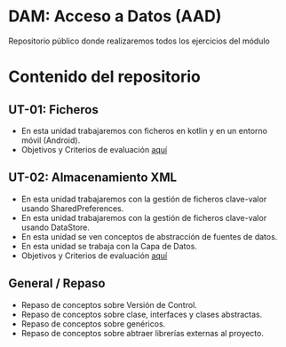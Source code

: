 # DAM: Acceso a Datos (AAD)
Repositorio público donde realizaremos todos los ejercicios del módulo

# Contenido del repositorio

## UT-01: Ficheros
- En esta unidad trabajaremos con ficheros en kotlin y en un entorno móvil (Android).
- Objetivos y Criterios de evaluación [aquí](https://github.com/DAM-2021/acceso-a-datos/blob/master/assets/ut01/UT-01_%20Objetivos%20y%20Criterios.pdf)

## UT-02: Almacenamiento XML
- En esta unidad trabajaremos con la gestión de ficheros clave-valor usando SharedPreferences.
- En esta unidad trabajaremos con la gestión de ficheros clave-valor usando DataStore.
- En esta unidad se ven conceptos de abstracción de fuentes de datos.
- En esta unidad se trabaja con la Capa de Datos.
- Objetivos y Criterios de evaluación [aquí](https://github.com/DAM-2021/acceso-a-datos/blob/master/assets/ut02/UT-02_%20Objetivos%20y%20Criterios.pdf)

## General / Repaso
- Repaso de conceptos sobre Versión de Control.
- Repaso de conceptos sobre clase, interfaces y clases abstractas.
- Repaso de conceptos sobre genéricos.
- Repaso de conceptos sobre abtraer librerías externas al proyecto.
